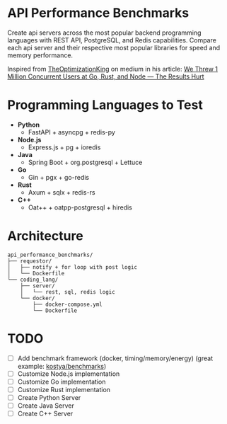# API Performance Benchmarks
Create api servers across the most popular backend programming languages with REST API, PostgreSQL, and Redis capabilities. Compare each api server and their respective most popular libraries for speed and memory performance.

Inspired from [TheOptimizationKing](https://medium.com/@optimzationking2) on medium in his article: [We Threw 1 Million Concurrent Users at Go, Rust, and Node — The Results Hurt](https://medium.com/@optimzationking2/we-threw-1-million-concurrent-users-at-go-rust-and-node-the-results-hurt-6cfa7ff6a4d0)


# Programming Languages to Test
- **Python**
    - FastAPI + asyncpg + redis-py
- **Node.js**
    - Express.js + pg + ioredis
- **Java**
    - Spring Boot + org.postgresql + Lettuce
- **Go**
    - Gin + pgx + go-redis
- **Rust**
    - Axum + sqlx + redis-rs
- **C++**
    - Oat++ + oatpp-postgresql + hiredis


# Architecture
```
api_performance_benchmarks/
├── requestor/
│   ├── notify + for loop with post logic
│   └── Dockerfile
└── coding_lang/
    ├── server/
    │   └── rest, sql, redis logic
    └── docker/
        ├── docker-compose.yml
        └── Dockerfile
```


# TODO
- [ ] Add benchmark framework (docker, timing/memory/energy) (great example: [kostya/benchmarks](https://github.com/kostya/benchmarks))
- [ ] Customize Node.js implementation
- [ ] Customize Go implementation
- [ ] Customize Rust implementation
- [ ] Create Python Server
- [ ] Create Java Server
- [ ] Create C++ Server